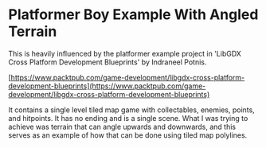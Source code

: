 # Platformer Boy Example With Angled Terrain

This is heavily influenced by the platformer example project in 'LibGDX Cross Platform Development Blueprints' by Indraneel 
Potnis.

[https://www.packtpub.com/game-development/libgdx-cross-platform-development-blueprints](https://www.packtpub.com/game-development/libgdx-cross-platform-development-blueprints)

It contains a single level tiled map game with collectables, enemies, points, and hitpoints. It has no ending and is a single 
scene. What I was trying to achieve was terrain that can angle upwards and downwards, and this serves as an example of how 
that can be done using tiled map polylines.


